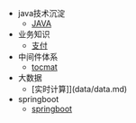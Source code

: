 * java技术沉淀
  * [JAVA](java/java.md)
* 业务知识
  * [支付](service/pay.md)
* 中间件体系
  * [tocmat](middleware/tomcat.md)
* 大数据
  * [实时计算]](data/data.md)
* springboot
  * [springboot](middleware/springbook.md)



